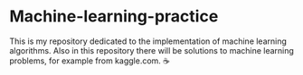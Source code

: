 # Machine-learning-practice
This is my repository dedicated to the implementation of machine learning algorithms. Also in this repository there will be solutions to machine learning problems, for example from kaggle.com. ☕
